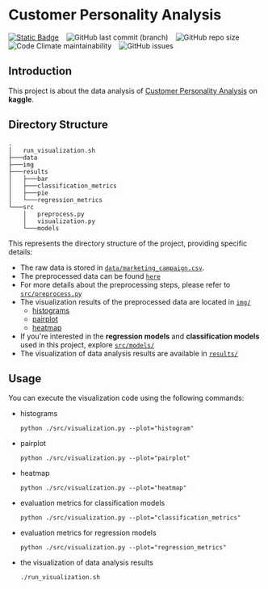 # Customer Personality Analysis

[![Static Badge](https://img.shields.io/badge/kaggle-royalblue?link=https%3A%2F%2Fwww.kaggle.com%2Fdatasets%2Fimakash3011%2Fcustomer-personality-analysis)](https://www.kaggle.com/datasets/imakash3011/customer-personality-analysis) &ensp; ![GitHub last commit (branch)](https://img.shields.io/github/last-commit/Zoooooone/Customer_Personality_Analysis/master) &ensp; ![GitHub repo size](https://img.shields.io/github/repo-size/Zoooooone/Customer_Personality_Analysis) &ensp; ![Code Climate maintainability](https://img.shields.io/codeclimate/maintainability-percentage/Zoooooone/Customer_Personality_Analysis) &ensp; ![GitHub issues](https://img.shields.io/github/issues/Zoooooone/Customer_Personality_Analysis)


## Introduction
This project is about the data analysis of [Customer Personality Analysis](https://www.kaggle.com/datasets/imakash3011/customer-personality-analysis) on **kaggle**.

## Directory Structure
```
.
│   run_visualization.sh
├───data
├───img
├───results
│   ├───bar
│   ├───classification_metrics
│   ├───pie
│   └───regression_metrics
└───src
    │   preprocess.py
    │   visualization.py
    └───models
```

This represents the directory structure of the project, providing specific details:
- The raw data is stored in [`data/marketing_campaign.csv`](data/marketing_campaign.csv).
- The preprocessed data can be found [`here`](data/marketing_data_preprocess.csv)
- For more details about the preprocessing steps, please refer to [`src/preprocess.py`](src/preprocess.py)
- The visualization results of the preprocessed data are located in [`img/`](img/)
  - [histograms](img/histogram.png)
  - [pairplot](img/pairplot.png)
  - [heatmap](img/heatmap.png)
- If you're interested in the **regression models** and **classification models** used in this project, explore [`src/models/`](src/models/)
- The visualization of data analysis results are available in [`results/`](results/)

## Usage
You can execute the visualization code using the following commands:

- histograms
    ```
    python ./src/visualization.py --plot="histogram"
    ```

- pairplot
    ```
    python ./src/visualization.py --plot="pairplot"
    ```

- heatmap
    ```
    python ./src/visualization.py --plot="heatmap"
    ```

- evaluation metrics for classification models
    ```
    python ./src/visualization.py --plot="classification_metrics"
    ```

- evaluation metrics for regression models
    ```
    python ./src/visualization.py --plot="regression_metrics"
    ```

- the visualization of data analysis results
    ```
    ./run_visualization.sh
    ```